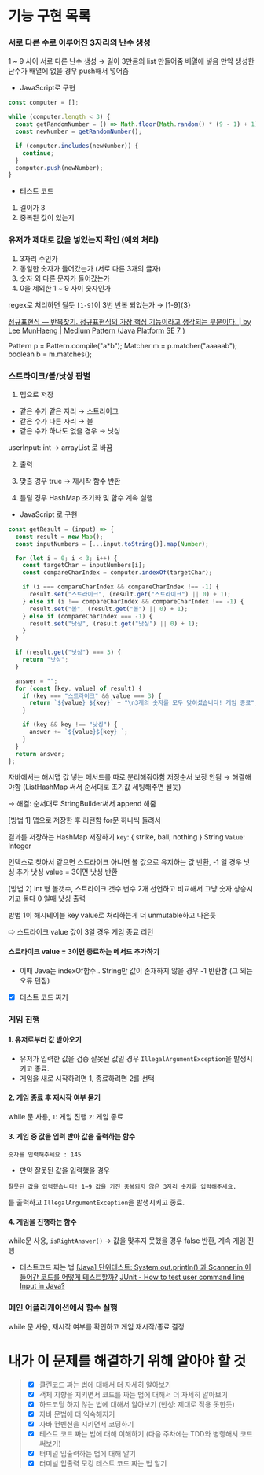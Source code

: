 # 기능 구현 목록

### 서로 다른 수로 이루어진 3자리의 난수 생성
1 ~ 9 사이 서로 다른 난수 생성 → 길이 3만큼의 list 만들어줌
배열에 넣음 만약 생성한 난수가 배열에 없을 경우 push해서 넣어줌


- JavaScript로 구현
```js
const computer = [];

while (computer.length < 3) {
  const getRandomNumber = () => Math.floor(Math.random() * (9 - 1) + 1);
  const newNumber = getRandomNumber();

  if (computer.includes(newNumber)) {
    continue;
  }
  computer.push(newNumber);
}

```

- 테스트 코드
1. 길이가 3
2. 중복된 값이 있는지


### 유저가 제대로 값을 넣었는지 확인 (예외 처리)
1. 3자리 수인가
2. 동일한 숫자가 들어갔는가 (서로 다른 3개의 글자)
3. 숫자 외 다른 문자가 들어갔는가
4. 0을 제외한 1 ~ 9 사이 숫자인가

regex로 처리하면 될듯
`[1-9]`이 3번 반복 되었는가 → [1-9]{3}


[정규표현식 — 반복찾기. 정규표현식의 가장 핵심 기능이라고 생각되는 부분이다. | by Lee MunHaeng | Medium](https://medium.com/@iamreadytocommit/%EC%A0%95%EA%B7%9C%ED%91%9C%ED%98%84%EC%8B%9D-%EB%B0%98%EB%B3%B5%EC%B0%BE%EA%B8%B0-106dcd92f8e8)
[Pattern (Java Platform SE 7 )](https://docs.oracle.com/javase/7/docs/api/java/util/regex/Pattern.html)

Pattern p = Pattern.compile("a*b");
Matcher m = p.matcher("aaaaab");
boolean b = m.matches();



### 스트라이크/볼/낫싱 판별
1. 맵으로 저장
- 같은 수가 같은 자리 → 스트라이크
- 같은 수가 다른 자리 → 볼
- 같은 수가 하나도 없을 경우 → 낫싱

userInput: int → arrayList 로 바꿈


2. 출력

3. 맞출 경우 true → 재시작 함수 반환
4. 틀릴 경우 HashMap 초기화 및 함수 계속 실행

- JavaScript 로 구현
```js
const getResult = (input) => {
  const result = new Map();
  const inputNumbers = [...input.toString()].map(Number);

  for (let i = 0; i < 3; i++) {
    const targetChar = inputNumbers[i];
    const compareCharIndex = computer.indexOf(targetChar);

    if (i === compareCharIndex && compareCharIndex !== -1) {
      result.set("스트라이크", (result.get("스트라이크") || 0) + 1);
    } else if (i !== compareCharIndex && compareCharIndex !== -1) {
      result.set("볼", (result.get("볼") || 0) + 1);
    } else if (compareCharIndex === -1) {
      result.set("낫싱", (result.get("낫싱") || 0) + 1);
    }
  }

  if (result.get("낫싱") === 3) {
    return "낫싱";
  }

  answer = "";
  for (const [key, value] of result) {
    if (key === "스트라이크" && value === 3) {
      return `${value} ${key}` + "\n3개의 숫자를 모두 맞히셨습니다! 게임 종료";
    }

    if (key && key !== "낫싱") {
      answer += `${value}${key} `;
    }
  }
  return answer;
};
```

자바에서는 해시맵 값 넣는 메서드를 따로 분리해줘야함
저장순서 보장 안됨 → 해결해야함 (ListHashMap 써서 순서대로 초기값 세팅해주면 될듯)

→ 해결: 순서대로 StringBuilder써서 append 해줌

[방법 1]
맵으로 저장한 후 리턴함
for문 하나씩 돌려서

결과를 저장하는 HashMap 저장하기
`key`: { strike, ball, nothing } String
`Value`: Integer


인덱스로 찾아서 같으면 스트라이크 아니면 볼 값으로 유지하는 값 반환, -1 일 경우 낫싱 추가
낫싱 value = 3이면 낫싱 반환


[방법 2]
int 형 볼갯수, 스트라이크 갯수 변수 2개 선언하고
비교해서 그냥 숫자 상승시키고
둘다 0 일때 낫싱 출력

방법 1이 해시테이블 key value로 처리하는게 더 unmutable하고 나은듯


⇨ 스트라이크 value 값이 3일 경우 게임 종료 리턴

#### 스트라이크 value = 3이면 종료하는 메서드 추가하기



* 이때 Java는 indexOf함수.. String만 값이 존재하지 않을 경우 -1 반환함 (그 외는 오류 던짐)

- [x] 테스트 코드 짜기





### 게임 진행
#### 1. 유저로부터 값 받아오기
- 유저가 입력한 값을 검증
  잘못된 값일 경우 `IllegalArgumentException`을 발생시키고 종료.
- 게임을 새로 시작하려면 1, 종료하려면 2를 선택

#### 2. 게임 종료 후 재시작 여부 묻기
while 문 사용,  `1`: 게임 진행 `2`: 게임 종료

#### 3. 게임 중 값을 입력 받아 값을 출력하는 함수
```
숫자를 입력해주세요 : 145
```

- 만약 잘못된 값을 입력했을 경우
```
잘못된 값을 입력했습니다! 1~9 값을 가진 중복되지 않은 3자리 숫자를 입력해주세요.
```
를 출력하고 `IllegalArgumentException`을 발생시키고 종료.

#### 4. 게임을 진행하는 함수
while문 사용, `isRightAnswer()` → 값을 맞추지 못했을 경우 false 반환, 계속 게임 진행


- 테스트코드 짜는 법
  [[Java] 단위테스트: System.out.println() 과 Scanner.in 이 들어간 코드를 어떻게 테스트할까?](https://choichumji.tistory.com/118)
  [JUnit - How to test user command line Input in Java?](https://www.logicbig.com/how-to/junit/java-test-user-command-line-input.html)


### 메인 어플리케이션에서 함수 실행
while 문 사용, 재시작 여부를 확인하고 게임 재시작/종료 결정

# 내가 이 문제를 해결하기 위해 알아야 할 것
> - [x] 클린코드 짜는 법에 대해서 더 자세히 알아보기
> - [x] 객체 지향을 지키면서 코드를 짜는 법에 대해서 더 자세히 알아보기
> - [x] 하드코딩 하지 않는 법에 대해서 알아보기 (반성: 제대로 적용 못한듯)
> - [x] 자바 문법에 더 익숙해지기
> - [x] 자바 컨벤션을 지키면서 코딩하기
> - [x] 테스트 코드 짜는 법에 대해 이해하기 (다음 주차에는 TDD와 병행해서 코드 써보기)
> - [x] 터미널 입출력하는 법에 대해 알기
> - [x] 터미널 입출력 모킹 테스트 코드 짜는 법 알기